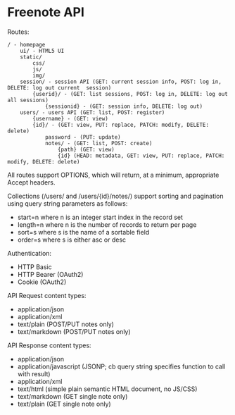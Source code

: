 # Freenote API

Routes:
```
/ - homepage
	ui/ - HTML5 UI
	static/
		css/
		js/
		img/
	session/ - session API (GET: current session info, POST: log in, DELETE: log out current  session)
		{userid}/ - (GET: list sessions, POST: log in, DELETE: log out all sessions)
			{sessionid} - (GET: session info, DELETE: log out)
	users/ - users API (GET: list, POST: register)
		{username} - (GET: view)
		{id}/ - (GET: view, PUT: replace, PATCH: modify, DELETE: delete)
			password - (PUT: update)
			notes/ - (GET: list, POST: create)
				{path} (GET: view)
				{id} (HEAD: metadata, GET: view, PUT: replace, PATCH: modify, DELETE: delete)
```

All routes support OPTIONS, which will return, at a minimum, appropriate Accept headers.

Collections (/users/ and /users/{id}/notes/) support sorting and pagination using query string
parameters as follows:
 - start=n where n is an integer start index in the record set
 - length=n where n is the number of records to return per page
 - sort=s where s is the name of a sortable field
 - order=s where s is either asc or desc

Authentication:
 - HTTP Basic
 - HTTP Bearer (OAuth2)
 - Cookie (OAuth2)

API Request content types:
 - application/json
 - application/xml
 - text/plain (POST/PUT notes only)
 - text/markdown (POST/PUT notes only)

API Response content types:
 - application/json
 - application/javascript (JSONP; cb query string specifies function to call with result)
 - application/xml
 - text/html (simple plain semantic HTML document, no JS/CSS)
 - text/markdown (GET single note only)
 - text/plain (GET single note only)
